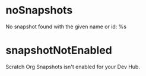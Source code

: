 # noSnapshots

No snapshot found with the given name or id: %s

# snapshotNotEnabled

Scratch Org Snapshots isn't enabled for your Dev Hub.
